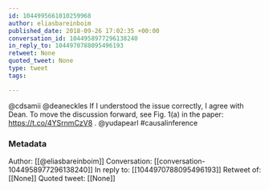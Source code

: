 ```yaml
---
id: 1044995661010259968
author: eliasbareinboim
published_date: 2018-09-26 17:02:35 +00:00
conversation_id: 1044958977296138240
in_reply_to: 1044970788095496193
retweet: None
quoted_tweet: None
type: tweet
tags:

---
```


@cdsamii @deaneckles If I understood the issue correctly, I agree with Dean. To move the discussion forward, see Fig. 1(a) in the paper: https://t.co/4YSrnmCzV8 . @yudapearl #causalinference

### Metadata

Author: [[@eliasbareinboim]]
Conversation: [[conversation-1044958977296138240]]
In reply to: [[1044970788095496193]]
Retweet of: [[None]]
Quoted tweet: [[None]]
